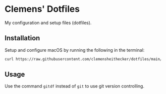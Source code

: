# Clemens' Dotfiles

My configuration and setup files (dotfiles).

## Installation

Setup and configure macOS by running the following in the terminal:

```sh
curl https://raw.githubusercontent.com/clemensheithecker/dotfiles/main/install.sh | zsh
```

## Usage

Use the command `gitdf` instead of `git` to use git version controlling.
